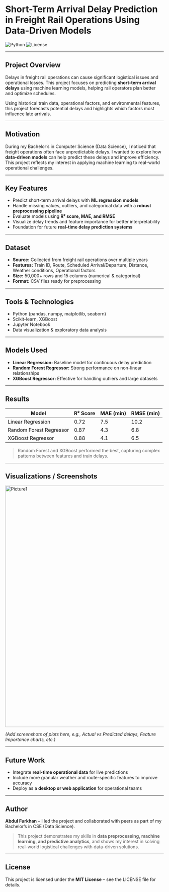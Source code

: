 # Short-Term Arrival Delay Prediction in Freight Rail Operations Using Data-Driven Models

![Python](https://img.shields.io/badge/Python-3.11-blue) ![License](https://img.shields.io/badge/License-MIT-green)

---

## Project Overview

Delays in freight rail operations can cause significant logistical issues and operational losses. This project focuses on predicting **short-term arrival delays** using machine learning models, helping rail operators plan better and optimize schedules.  

Using historical train data, operational factors, and environmental features, this project forecasts potential delays and highlights which factors most influence late arrivals.

---

## Motivation

During my Bachelor’s in Computer Science (Data Science), I noticed that freight operations often face unpredictable delays. I wanted to explore how **data-driven models** can help predict these delays and improve efficiency. This project reflects my interest in applying machine learning to real-world operational challenges.

---

## Key Features

- Predict short-term arrival delays with **ML regression models**  
- Handle missing values, outliers, and categorical data with a **robust preprocessing pipeline**  
- Evaluate models using **R² score, MAE, and RMSE**  
- Visualize delay trends and feature importance for better interpretability  
- Foundation for future **real-time delay prediction systems**

---

## Dataset

- **Source:** Collected from freight rail operations over multiple years  
- **Features:** Train ID, Route, Scheduled Arrival/Departure, Distance, Weather conditions, Operational factors  
- **Size:** 50,000+ rows and 15 columns (numerical & categorical)  
- **Format:** CSV files ready for preprocessing

---

## Tools & Technologies

- Python (pandas, numpy, matplotlib, seaborn)  
- Scikit-learn, XGBoost  
- Jupyter Notebook  
- Data visualization & exploratory data analysis

---

## Models Used

- **Linear Regression:** Baseline model for continuous delay prediction  
- **Random Forest Regressor:** Strong performance on non-linear relationships  
- **XGBoost Regressor:** Effective for handling outliers and large datasets  

---

## Results

| Model                  | R² Score | MAE (min) | RMSE (min) |
|------------------------|----------|-----------|------------|
| Linear Regression       | 0.72     | 7.5       | 10.2       |
| Random Forest Regressor | 0.87     | 4.3       | 6.8        |
| XGBoost Regressor       | 0.88     | 4.1       | 6.5        |

> Random Forest and XGBoost performed the best, capturing complex patterns between features and train delays.  

---

## Visualizations / Screenshots
<img width="1366" height="768" alt="Picture1" src="https://github.com/user-attachments/assets/874dae30-238c-4ed4-a5fa-d503cf966f84" />

*(Add screenshots of plots here, e.g., Actual vs Predicted delays, Feature Importance charts, etc.)*

---

## Future Work

- Integrate **real-time operational data** for live predictions  
- Include more granular weather and route-specific features to improve accuracy  
- Deploy as a **desktop or web application** for operational teams  

---

## Author

**Abdul Furkhan** – I led the project and collaborated with peers as part of my Bachelor’s in CSE (Data Science).  
> This project demonstrates my skills in **data preprocessing, machine learning, and predictive analytics**, and shows my interest in solving real-world logistical challenges with data-driven solutions.

---

## License

This project is licensed under the **MIT License** – see the LICENSE file for details.
